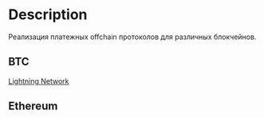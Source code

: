 # Description

Реализация платежных offchain протоколов для различных блокчейнов.

## BTC

[Lightning Network](lnd-btc)

## Ethereum